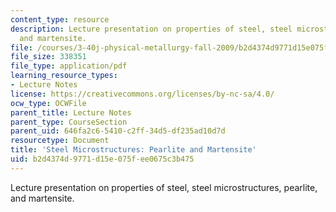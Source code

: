 ```yaml
---
content_type: resource
description: Lecture presentation on properties of steel, steel microstructures, pearlite,
  and martensite.
file: /courses/3-40j-physical-metallurgy-fall-2009/b2d4374d9771d15e075fee0675c3b475_MIT3_40JF09_lec22.pdf
file_size: 338351
file_type: application/pdf
learning_resource_types:
- Lecture Notes
license: https://creativecommons.org/licenses/by-nc-sa/4.0/
ocw_type: OCWFile
parent_title: Lecture Notes
parent_type: CourseSection
parent_uid: 646fa2c6-5410-c2ff-34d5-df235ad10d7d
resourcetype: Document
title: 'Steel Microstructures: Pearlite and Martensite'
uid: b2d4374d-9771-d15e-075f-ee0675c3b475
---
```

Lecture presentation on properties of steel, steel microstructures, pearlite, and martensite.
